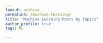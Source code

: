 ```yaml
---
layout: archive
permalink: /machine-learning/
title: "Machine Learning Posts by Topics"
author_profile: true
tags: ML

---
```

